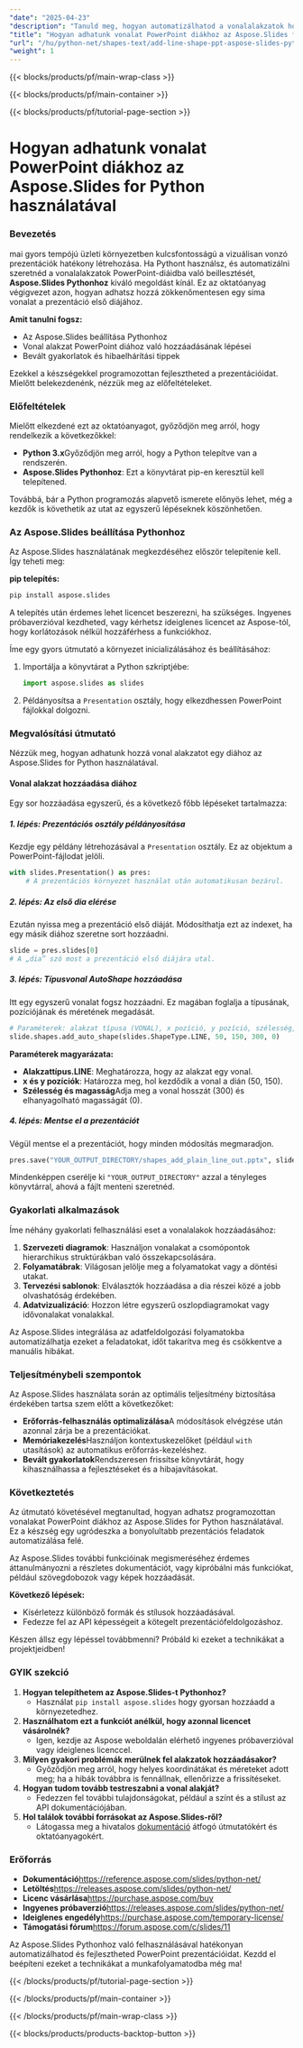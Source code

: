 ```yaml
---
"date": "2025-04-23"
"description": "Tanuld meg, hogyan automatizálhatod a vonalalakzatok hozzáadását PowerPoint diákhoz az Aspose.Slides segítségével Pythonban, és hogyan teheted még hatékonyabbá a prezentációidat."
"title": "Hogyan adhatunk vonalat PowerPoint diákhoz az Aspose.Slides for Python használatával"
"url": "/hu/python-net/shapes-text/add-line-shape-ppt-aspose-slides-python/"
"weight": 1
---
```


{{< blocks/products/pf/main-wrap-class >}}

{{< blocks/products/pf/main-container >}}

{{< blocks/products/pf/tutorial-page-section >}}
# Hogyan adhatunk vonalat PowerPoint diákhoz az Aspose.Slides for Python használatával

### Bevezetés

mai gyors tempójú üzleti környezetben kulcsfontosságú a vizuálisan vonzó prezentációk hatékony létrehozása. Ha Pythont használsz, és automatizálni szeretnéd a vonalalakzatok PowerPoint-diáidba való beillesztését, **Aspose.Slides Pythonhoz** kiváló megoldást kínál. Ez az oktatóanyag végigvezet azon, hogyan adhatsz hozzá zökkenőmentesen egy sima vonalat a prezentáció első diájához.

**Amit tanulni fogsz:**
- Az Aspose.Slides beállítása Pythonhoz
- Vonal alakzat PowerPoint diához való hozzáadásának lépései
- Bevált gyakorlatok és hibaelhárítási tippek

Ezekkel a készségekkel programozottan fejlesztheted a prezentációidat. Mielőtt belekezdenénk, nézzük meg az előfeltételeket.

### Előfeltételek

Mielőtt elkezdené ezt az oktatóanyagot, győződjön meg arról, hogy rendelkezik a következőkkel:
- **Python 3.x**Győződjön meg arról, hogy a Python telepítve van a rendszerén.
- **Aspose.Slides Pythonhoz**: Ezt a könyvtárat pip-en keresztül kell telepítened.

Továbbá, bár a Python programozás alapvető ismerete előnyös lehet, még a kezdők is követhetik az utat az egyszerű lépéseknek köszönhetően.

### Az Aspose.Slides beállítása Pythonhoz

Az Aspose.Slides használatának megkezdéséhez először telepítenie kell. Így teheti meg:

**pip telepítés:**

```bash
pip install aspose.slides
```

A telepítés után érdemes lehet licencet beszerezni, ha szükséges. Ingyenes próbaverzióval kezdheted, vagy kérhetsz ideiglenes licencet az Aspose-tól, hogy korlátozások nélkül hozzáférhess a funkciókhoz.

Íme egy gyors útmutató a környezet inicializálásához és beállításához:

1. Importálja a könyvtárat a Python szkriptjébe:
   ```python
   import aspose.slides as slides
   ```

2. Példányosítsa a `Presentation` osztály, hogy elkezdhessen PowerPoint fájlokkal dolgozni.

### Megvalósítási útmutató

Nézzük meg, hogyan adhatunk hozzá vonal alakzatot egy diához az Aspose.Slides for Python használatával.

#### Vonal alakzat hozzáadása diához

Egy sor hozzáadása egyszerű, és a következő főbb lépéseket tartalmazza:

##### 1. lépés: Prezentációs osztály példányosítása
Kezdje egy példány létrehozásával a `Presentation` osztály. Ez az objektum a PowerPoint-fájlodat jelöli.
```python
with slides.Presentation() as pres:
    # A prezentációs környezet használat után automatikusan bezárul.
```

##### 2. lépés: Az első dia elérése

Ezután nyissa meg a prezentáció első diáját. Módosíthatja ezt az indexet, ha egy másik diához szeretne sort hozzáadni.
```python
slide = pres.slides[0]
# A „dia” szó most a prezentáció első diájára utal.
```

##### 3. lépés: Típusvonal AutoShape hozzáadása

Itt egy egyszerű vonalat fogsz hozzáadni. Ez magában foglalja a típusának, pozíciójának és méretének megadását.
```python
# Paraméterek: alakzat típusa (VONAL), x pozíció, y pozíció, szélesség, magasság
slide.shapes.add_auto_shape(slides.ShapeType.LINE, 50, 150, 300, 0)
```

**Paraméterek magyarázata:**
- **Alakzattípus.LINE**: Meghatározza, hogy az alakzat egy vonal.
- **x és y pozíciók**: Határozza meg, hol kezdődik a vonal a dián (50, 150).
- **Szélesség és magasság**Adja meg a vonal hosszát (300) és elhanyagolható magasságát (0).

##### 4. lépés: Mentse el a prezentációt

Végül mentse el a prezentációt, hogy minden módosítás megmaradjon.
```python
pres.save("YOUR_OUTPUT_DIRECTORY/shapes_add_plain_line_out.pptx", slides.export.SaveFormat.PPTX)
```

Mindenképpen cserélje ki `"YOUR_OUTPUT_DIRECTORY"` azzal a tényleges könyvtárral, ahová a fájlt menteni szeretnéd.

### Gyakorlati alkalmazások

Íme néhány gyakorlati felhasználási eset a vonalalakok hozzáadásához:
1. **Szervezeti diagramok**: Használjon vonalakat a csomópontok hierarchikus struktúrákban való összekapcsolására.
2. **Folyamatábrak**: Világosan jelölje meg a folyamatokat vagy a döntési utakat.
3. **Tervezési sablonok**: Elválasztók hozzáadása a dia részei közé a jobb olvashatóság érdekében.
4. **Adatvizualizáció**: Hozzon létre egyszerű oszlopdiagramokat vagy idővonalakat vonalakkal.

Az Aspose.Slides integrálása az adatfeldolgozási folyamatokba automatizálhatja ezeket a feladatokat, időt takarítva meg és csökkentve a manuális hibákat.

### Teljesítménybeli szempontok

Az Aspose.Slides használata során az optimális teljesítmény biztosítása érdekében tartsa szem előtt a következőket:
- **Erőforrás-felhasználás optimalizálása**A módosítások elvégzése után azonnal zárja be a prezentációkat.
- **Memóriakezelés**Használjon kontextuskezelőket (például `with` utasítások) az automatikus erőforrás-kezeléshez.
- **Bevált gyakorlatok**Rendszeresen frissítse könyvtárát, hogy kihasználhassa a fejlesztéseket és a hibajavításokat.

### Következtetés

Az útmutató követésével megtanultad, hogyan adhatsz programozottan vonalakat PowerPoint diákhoz az Aspose.Slides for Python használatával. Ez a készség egy ugródeszka a bonyolultabb prezentációs feladatok automatizálása felé.

Az Aspose.Slides további funkcióinak megismeréséhez érdemes áttanulmányozni a részletes dokumentációt, vagy kipróbálni más funkciókat, például szövegdobozok vagy képek hozzáadását.

**Következő lépések:**
- Kísérletezz különböző formák és stílusok hozzáadásával.
- Fedezze fel az API képességeit a kötegelt prezentációfeldolgozáshoz.

Készen állsz egy lépéssel továbbmenni? Próbáld ki ezeket a technikákat a projektjeidben!

### GYIK szekció

1. **Hogyan telepíthetem az Aspose.Slides-t Pythonhoz?**
   - Használat `pip install aspose.slides` hogy gyorsan hozzáadd a környezetedhez.
2. **Használhatom ezt a funkciót anélkül, hogy azonnal licencet vásárolnék?**
   - Igen, kezdje az Aspose weboldalán elérhető ingyenes próbaverzióval vagy ideiglenes licenccel.
3. **Milyen gyakori problémák merülnek fel alakzatok hozzáadásakor?**
   - Győződjön meg arról, hogy helyes koordinátákat és méreteket adott meg; ha a hibák továbbra is fennállnak, ellenőrizze a frissítéseket.
4. **Hogyan tudom tovább testreszabni a vonal alakját?**
   - Fedezzen fel további tulajdonságokat, például a színt és a stílust az API dokumentációjában.
5. **Hol találok további forrásokat az Aspose.Slides-ről?**
   - Látogassa meg a hivatalos [dokumentáció](https://reference.aspose.com/slides/python-net/) átfogó útmutatókért és oktatóanyagokért.

### Erőforrás
- **Dokumentáció**https://reference.aspose.com/slides/python-net/
- **Letöltés**https://releases.aspose.com/slides/python-net/
- **Licenc vásárlása**https://purchase.aspose.com/buy
- **Ingyenes próbaverzió**https://releases.aspose.com/slides/python-net/
- **Ideiglenes engedély**https://purchase.aspose.com/temporary-license/
- **Támogatási fórum**https://forum.aspose.com/c/slides/11

Az Aspose.Slides Pythonhoz való felhasználásával hatékonyan automatizálhatod és fejlesztheted PowerPoint prezentációidat. Kezdd el beépíteni ezeket a technikákat a munkafolyamatodba még ma!

{{< /blocks/products/pf/tutorial-page-section >}}

{{< /blocks/products/pf/main-container >}}

{{< /blocks/products/pf/main-wrap-class >}}

{{< blocks/products/products-backtop-button >}}